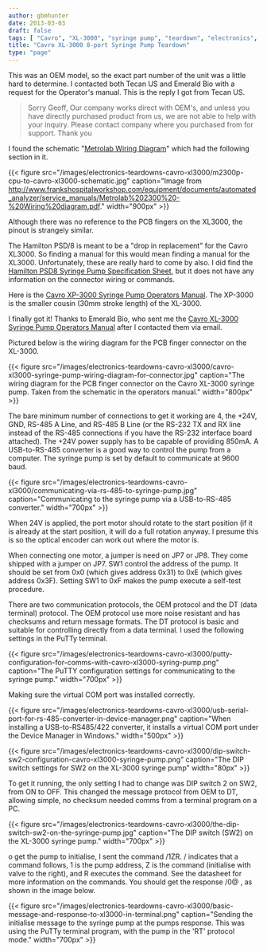 ```yaml
---
author: gbmhunter
date: 2013-03-03
draft: false
tags: [ "Cavro", "XL-3000", "syringe pump", "teardown", "electronics", "OEM" ]
title: "Cavro XL-3000 8-port Syringe Pump Teardown"
type: "page"
---
```


This was an OEM model, so the exact part number of the unit was a little hard to determine. I contacted both Tecan US and Emerald Bio with a request for the Operator's manual. This is the reply I got from Tecan US.

<blockquote>Sorry Geoff, Our company works direct with OEM's, and unless you have directly purchased product from us, we are not able to help with your inquiry. Please contact company where you purchased from for support. Thank you</blockquote>

I found the schematic "[Metrolab Wiring Diagram](http://www.frankshospitalworkshop.com/equipment/documents/automated_analyzer/service_manuals/Metrolab%202300%20-%20Wiring%20diagram.pdf)" which had the following section in it.

{{< figure src="/images/electronics-teardowns-cavro-xl3000/m2300p-cpu-to-cavro-xl3000-schematic.jpg" caption="Image from http://www.frankshospitalworkshop.com/equipment/documents/automated_analyzer/service_manuals/Metrolab%202300%20-%20Wiring%20diagram.pdf."  width="900px" >}}


Although there was no reference to the PCB fingers on the XL3000, the pinout is strangely similar.

The Hamilton PSD/8 is meant to be a "drop in replacement" for the Cavro XL3000. So finding a manual for this would mean finding a manual for the XL3000. Unfortunately, these are really hard to come by also. I did find the [Hamilton PSD8 Syringe Pump Specification Sheet](/images/2013/03/hamilton-psd8-syringe-pump-spec-sheet.pdf), but it does not have any information on the connector wiring or commands.

Here is the [Cavro XP-3000 Syringe Pump Operators Manual](/images/2013/03/cavro-xp-3000-syringe-pump-operators-manual.pdf). The XP-3000 is the smaller cousin (30mm stroke length) of the XL-3000.

I finally got it! Thanks to Emerald Bio, who sent me the [Cavro XL-3000 Syringe Pump Operators Manual](/images/2013/03/cavro-xl-3000-syringe-pump-operators-manual.pdf) after I contacted them via email.

Pictured below is the wiring diagram for the PCB finger connector on the XL-3000.

{{< figure src="/images/electronics-teardowns-cavro-xl3000/cavro-xl3000-syringe-pump-wiring-diagram-for-connector.jpg" caption="The wiring diagram for the PCB finger connector on the Cavro XL-3000 syringe pump. Taken from the schematic in the operators manual."  width="800px" >}}

The bare minimum number of connections to get it working are 4, the +24V, GND, RS-485 A Line, and RS-485 B Line (or the RS-232 TX and RX line instead of the RS-485 connections if you have the RS-232 interface board attached). The +24V power supply has to be capable of providing 850mA. A USB-to-RS-485 converter is a good way to control the pump from a computer. The syringe pump is set by default to communicate at 9600 baud.

{{< figure src="/images/electronics-teardowns-cavro-xl3000/communicating-via-rs-485-to-syringe-pump.jpg" caption="Communicating to the syringe pump via a USB-to-RS-485 converter."  width="700px" >}}

When 24V is applied, the port motor should rotate to the start position (if it is already at the start position, it will do a full rotation anyway. I presume this is so the optical encoder can work out where the motor is.

When connecting one motor, a jumper is need on JP7 or JP8. They come shipped with a jumper on JP7. SW1 control the address of the pump. It should be set from 0x0 (which gives address 0x31) to 0xE (which gives address 0x3F). Setting SW1 to 0xF makes the pump execute a self-test procedure.

There are two communication protocols, the OEM protocol and the DT (data terminal) protocol. The OEM protocol use more noise resistant and has checksums and return message formats. The DT protocol is basic and suitable for controlling directly from a data terminal. I used the following settings in the PuTTy terminal.

{{< figure src="/images/electronics-teardowns-cavro-xl3000/putty-configuration-for-comms-with-cavro-xl3000-syring-pump.png" caption="The PuTTY configuration settings for communicating to the syringe pump."  width="700px" >}}

Making sure the virtual COM port was installed correctly.

{{< figure src="/images/electronics-teardowns-cavro-xl3000/usb-serial-port-for-rs-485-converter-in-device-manager.png" caption="When installing a USB-to-RS485/422 converter, it installs a virtual COM port under the Device Manager in Windows."  width="500px" >}}

{{< figure src="/images/electronics-teardowns-cavro-xl3000/dip-switch-sw2-configuration-cavro-xl3000-syringe-pump.png" caption="The DIP switch settings for SW2 on the XL-3000 syringe pump"  width="80px" >}}

To get it running, the only setting I had to change was DIP switch 2 on SW2, from ON to OFF. This changed the message protocol from OEM to DT, allowing simple, no checksum needed comms from a terminal program on a PC.

{{< figure src="/images/electronics-teardowns-cavro-xl3000/the-dip-switch-sw2-on-the-syringe-pump.jpg" caption="The DIP switch (SW2) on the XL-3000 syringe pump."  width="700px" >}}

o get the pump to initialise, I sent the command /1ZR. / indicates that a command follows, 1 is the pump address, Z is the command (initialise with valve to the right), and R executes the command. See the datasheet for more information on the commands. You should get the response /0@ , as shown in the image below.

{{< figure src="/images/electronics-teardowns-cavro-xl3000/basic-message-and-response-to-xl3000-in-terminal.png" caption="Sending the initialise message to the syringe pump at the pumps response. This was using the PuTTy terminal program, with the pump in the 'RT' protocol mode."  width="700px" >}}

